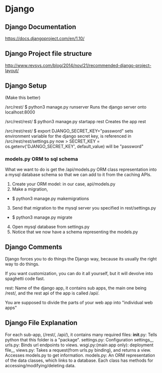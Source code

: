 # Django

## Django Documentation
https://docs.djangoproject.com/en/1.10/

## Django Project file structure
http://www.revsys.com/blog/2014/nov/21/recommended-django-project-layout/

## Django Setup

(Make this better)


/src/rest/
$ python3 manage.py runserver
Runs the django server onto localhost:8000

/src/rest/rest/
$ python3 manage.py startapp rest
Creates the app rest

/src/rest/rest/
$ export DJANGO_SECRET_KEY="password"
sets environment variable for the django secret key, is referenced in /src/rest/rest/settings.py
now > SECRET_KEY = os.getenv('DJANGO_SECRET_KEY', default_value) will be "password"

### models.py ORM to sql schema

What we want to do is get the /api/models.py ORM class representation into a mysql database schema so that we can add to it from the caching APIs.

1. Create your ORM model: in our case, api/models.py
2. Make a migration,
  - $ python3 manage.py makemigrations
3. Send that migration to the mysql server you specified in rest/settings.py
  - $ python3 manage.py migrate
4. Open mysql database from settings.py
5. Notice that we now have a schema representing the models.py

## Django Comments

Django forces you to do things the Django way, because its usually the right way to do things.

If you want customization, you can do it all yourself, but it will devolve into spaghetti code fast.

rest: Name of the django app, it contains sub apps, the main one being /rest/, and the rest api of the app is called /api/.

You are supposed to divide the parts of your web app into "individual web apps"

## Django File Explanation

For each sub-app, (/rest/, /api/), it contains many required files:
__init__.py: Tells python that this folder is a "package".
settings.py: Configuration settings,,,
urls.py: Binds url endpoints to views.
wsgi.py:(main app only): deployment file,,,
views.py: Takes a request(from urls.py binding), and returns a view. Accesses models.py to get information.
models.py: An ORM representation of the data classes, which links to a database. Each class has methods for accessing/modifying/deleting data.
